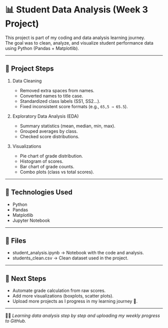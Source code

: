 # 📊 Student Data Analysis (Week 3 Project)

This project is part of my coding and data analysis learning journey.  
The goal was to clean, analyze, and visualize student performance data using Python (Pandas + Matplotlib).

---

## 🔹 Project Steps
1. Data Cleaning
   - Removed extra spaces from names.
   - Converted names to title case.
   - Standardized class labels (SS1, SS2…).
   - Fixed inconsistent score formats (e.g., `65,5 → 65.5`).

2. Exploratory Data Analysis (EDA)
   - Summary statistics (mean, median, min, max).
   - Grouped averages by class.
   - Checked score distributions.

3. Visualizations
   - Pie chart of grade distribution.
   - Histogram of scores.
   - Bar chart of grade counts.
   - Combo plots (class vs total scores).

---

## 🔹 Technologies Used
- Python
- Pandas
- Matplotlib
- Jupyter Notebook

---

## 🔹 Files
- student_analysis.ipynb → Notebook with the code and analysis.  
- students_clean.csv → Clean dataset used in the project.  

---

## 🔹 Next Steps
- Automate grade calculation from raw scores.
- Add more visualizations (boxplots, scatter plots).
- Upload more projects as I progress in my learning journey 🚀.

---

👨‍💻 *Learning data analysis step by step and uploading my weekly progress to GitHub.*
